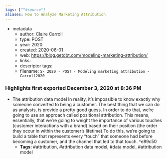 ```yaml
---
tags: [""#source"]
aliases: How to Analyze Marketing Attribution
---
```

- metadata
	- author: Claire Carroll
	- type: POST
	- year: 2020
	- created: 2020-06-01
	- web: https://blog.getdbt.com/modeling-marketing-attribution/
	- links: 
	- descriptor tags: 
	- filename: `S- 2020 - POST - Modeling marketing attribution - Carroll2020`

### Highlights first exported December 3, 2020 at 8:36 PM

- The attribution data model In reality, it’s impossible to know exactly why someone converted to being a customer. The best thing that we can do as analysts, is provide a pretty good guess. In order to do that, we’re going to use an approach called positional attribution. This means, essentially, that we’re going to weight the importance of various touches (customer interactions with a brand) based on their position (the order they occur in within the customer’s lifetime).To do this, we’re going to build a table that represents every “touch” that someone had before becoming a customer, and the channel that led to that touch. ^e89c50
    - **Tags:** #attribution, #attribution data model, #data model, #attribution model
    
